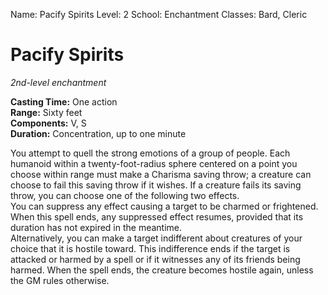 Name: Pacify Spirits
Level: 2
School: Enchantment
Classes: Bard, Cleric

# Pacify Spirits 
_2nd-level enchantment_ 

**Casting Time:** One action    
**Range:** Sixty feet   
**Components:** V, S    
**Duration:** Concentration, up to one minute 

You attempt to quell the strong emotions of a group of people. Each humanoid within a twenty-foot-radius sphere centered on a point you choose within range must make a Charisma saving throw; a creature can choose to fail this saving throw if it wishes. If a creature fails its saving throw, you can choose one of the following two effects.    
You can suppress any effect causing a target to be charmed or frightened. When this spell ends, any suppressed effect resumes, provided that its duration has not expired in the meantime.   
Alternatively, you can make a target indifferent about creatures of your choice that it is hostile toward. This indifference ends if the target is attacked or harmed by a spell or if it witnesses any of its friends being harmed. When the spell ends, the creature becomes hostile again, unless the GM rules otherwise. 
